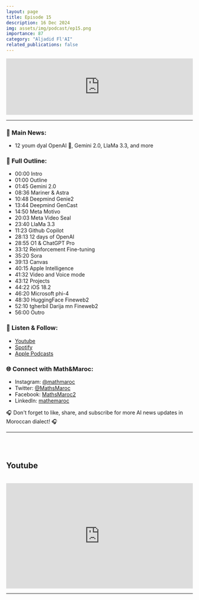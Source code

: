```yaml
---
layout: page
title: Episode 15
description: 16 Dec 2024
img: assets/img/podcast/ep15.png
importance: 87
category: "Aljadid Fl'AI"
related_publications: false
---
```


<div style="left: 0; width: 100%; height: 152px; position: relative;"><iframe src="https://open.spotify.com/embed/episode/0zflW1er7vi51XT6NKOBHl/video?utm_source=generator" style="top: 0; left: 0; width: 100%; height: 100%; position: absolute; border: 0;" allowfullscreen allow="clipboard-write; encrypted-media; fullscreen; picture-in-picture;"></iframe></div>

<hr>

<h3>🌟 Main News:</h3>
<ul>
    <li> 12 youm dyal OpenAI 🎅, Gemini 2.0, LlaMa 3.3, and more</li>
</ul>

<h3>📜 Full Outline:</h3>
<ul>
    <li>00:00 Intro</li>
    <li>01:00 Outline</li>
    <li>01:45 Gemini 2.0</li>
    <li>08:36 Mariner & Astra</li>
    <li>10:48 Deepmind Genie2</li>
    <li>13:44 Deepmind GenCast</li>
    <li>14:50 Meta Motivo</li>
    <li>20:03 Meta Video Seal</li>
    <li>23:40 LlaMa 3.3</li>
    <li>11:23 Github Copilot</li>
    <li>28:13 12 days of OpenAI</li>
    <li>28:55 O1 & ChatGPT Pro</li>
    <li>33:12 Reinforcement Fine-tuning</li>
    <li>35:20 Sora</li>
    <li>39:13 Canvas</li>
    <li>40:15 Apple Intelligence</li>
    <li>41:32 Video and Voice mode</li>
    <li>43:12 Projects</li>
    <li>44:22 iOS 18.2</li>
    <li>46:20 Microsoft phi-4</li>
    <li>48:30 HuggingFace Fineweb2</li>
    <li>52:10 tgherbil Darija mn Fineweb2</li>
    <li>56:00 Outro</li>
</ul>

<h3>🔗 Listen & Follow:</h3>
<ul>
    <li><a href="https://www.youtube.com/watch?v=5-_RTZhln7c&list=PLG573uUBOvv68e2bSlDIN66T9fSbxyMdz&index=11&ab_channel=Math%26Maroc">Youtube</a></li>
    <li><a href="https://open.spotify.com/show/1tWmYjfazgjont9JuqJm74">Spotify</a></li>
    <li><a href="https://podcasts.apple.com/fr/podcast/aljadid-f-lai/id1739684351">Apple Podcasts</a></li>
</ul>

<h3>🌐 Connect with Math&Maroc:</h3>
<ul>
    <li>Instagram: <a href="https://www.instagram.com/mathmaroc/?hl=en">@mathmaroc</a></li>
    <li>Twitter: <a href="https://x.com/MathsMaroc">@MathsMaroc</a></li>
    <li>Facebook: <a href="https://facebook.com/MathsMaroc2">MathsMaroc2</a></li>
    <li>LinkedIn: <a href="https://linkedin.com/company/mathemaroc">mathemaroc</a></li>
</ul>

<p>🎧 Don't forget to like, share, and subscribe for more AI news updates in Moroccan dialect! 🎧</p>

<hr>

<br><br>

<h2>Youtube</h2>

<br>

<div style="display: flex; justify-content: center;">
    <iframe src="https://www.youtube.com/embed/5-_RTZhln7c?si=4BbBOrfKLhQjResf" title="YouTube video player" frameborder="0" allow="accelerometer; autoplay; clipboard-write; encrypted-media; gyroscope; picture-in-picture; web-share" referrerpolicy="strict-origin-when-cross-origin" allowfullscreen style="aspect-ratio: 16 / 9; width: 100% !important;"></iframe>
</div>

<hr>

<br><br>


